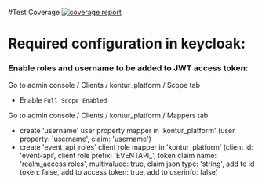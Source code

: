 #Test Coverage
[![coverage report](https://gitlab.com/kontur-private/platform/user-profile-api/badges/main/coverage.svg)](https://gitlab.com/kontur-private/platform/user-profile-api)

# Required configuration in keycloak:

### Enable roles and username to be added to JWT access token:

Go to admin console / Clients / kontur_platform / Scope tab
- Enable <code>Full Scope Enabled</code>

Go to admin console / Clients / kontur_platform / Mappers tab
- create 'username' user property mapper in 'kontur_platform' (user property: 'username', claim: 'username')
- create 'event_api_roles' client role mapper in 'kontur_platform' (client id: 'event-api', client role prefix: 'EVENTAPI_', token claim name: 'realm_access.roles', multivalued: true, claim json type: 'string', add to id token: false, add to access token: true, add to userinfo: false)